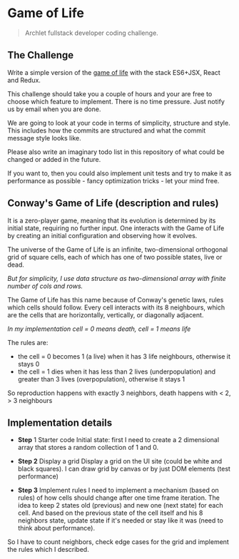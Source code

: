 
# Game of Life

> Archlet fullstack developer coding challenge.

## The Challenge

Write a simple version of the [game of life](https://en.wikipedia.org/wiki/Conway's_Game_of_Life) with the stack ES6+JSX, React and Redux.

This challenge should take you a couple of hours and your are free to choose which feature to implement. There is no time pressure. Just notify us by email when you are done.

We are going to look at your code in terms of simplicity, structure and style. This includes how the commits are structured and what the commit message style looks like.

Please also write an imaginary todo list in this repository of what could be changed or added in the future.

If you want to, then you could also implement unit tests and try to make it as performance as possible - fancy optimization tricks - let your mind free.

## Conway's Game of Life (description and rules)

It is a zero-player game, meaning that its evolution is determined by its initial state, requiring no further input. One interacts with the Game of Life by creating an initial configuration and observing how it evolves. 

The universe of the Game of Life is an infinite, two-dimensional orthogonal grid of square cells, each of which has one of two possible states, live or dead.

_But for simplicity, I use data structure as two-dimensional array with finite number of cols and rows._

The Game of Life has this name because of Conway's genetic laws, rules which cells should follow. Every cell interacts with its 8 neighbours, which are the cells that are horizontally, vertically, or diagonally adjacent. 

_In my implementation cell = 0 means death, cell = 1 means life_

The rules are: 
* the cell = 0 becomes 1 (a live) when it has 3 life neighbours, otherwise it stays 0
* the cell = 1 dies when it has less than 2 lives (underpopulation) and greater than 3 lives (overpopulation), otherwise it stays 1

So reproduction happens with exactly 3 neighbors, death happens with < 2, > 3 neighbours

## Implementation details

* **Step** 1 Starter code
Initial state: first I need to create a 2 dimensional array that stores a random collection of 1 and 0.

* **Step 2** Display a grid
Display a grid on the UI site (could be white and black squares).
I can draw grid by canvas or by just DOM elements (test performance)

* **Step 3** Implement rules
I need to implement a mechanism (based on rules) of how cells should change after one time frame iteration. 
The idea to keep 2 states old (previous) and new one (next state) for each cell. 
And based on the previous state of the cell itself and his 8 neighbors state, update state if it's needed or stay like it was (need to think about performance).

So I have to count neighbors, check edge cases for the grid and implement the rules which I described.
